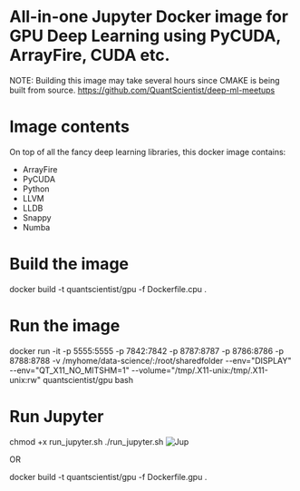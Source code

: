 # All-in-one Jupyter Docker image for GPU Deep Learning using PyCUDA, ArrayFire, CUDA etc. 

NOTE: Building this image may take several hours since CMAKE is being built from source. 
https://github.com/QuantScientist/deep-ml-meetups


# Image contents
On top of all the fancy deep learning libraries, this docker image contains:

* ArrayFire
* PyCUDA
* Python 
* LLVM
* LLDB
* Snappy
* Numba

 
# Build the image

docker build -t quantscientist/gpu -f Dockerfile.cpu .

# Run the image
docker run -it -p 5555:5555 -p 7842:7842 -p 8787:8787 -p 8786:8786 -p 8788:8788 -v /myhome/data-science/:/root/sharedfolder  --env="DISPLAY"  --env="QT_X11_NO_MITSHM=1"  --volume="/tmp/.X11-unix:/tmp/.X11-unix:rw"  quantscientist/gpu bash


# Run Jupyter
chmod +x run_jupyter.sh
./run_jupyter.sh
![Jup](start.png)


OR

docker build -t quantscientist/gpu -f Dockerfile.gpu .


